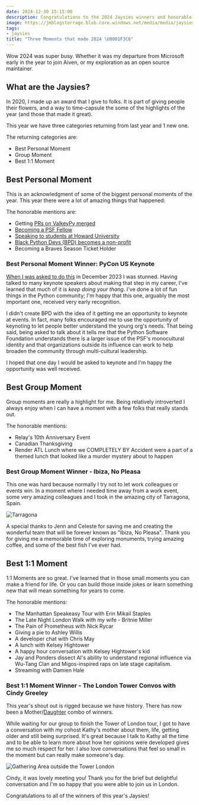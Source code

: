 ```yaml
---
date: 2024-12-30 15:15:00
description: Congratulations to the 2024 Jaysies winners and honorable mentions!
image: https://jmblogstorrage.blob.core.windows.net/media/media/jaysies-2024.jpg
tags:
- jaysies
title: "Three Moments that made 2024 \U0001F3C6"
---
```


Wow 2024 was super busy. Whether it was my departure from Microsoft early in the year to join Aiven, or my exploration as an open source maintainer.

## What are the Jaysies?

In 2020, I made up an award that I give to folks. It is part of giving people their flowers, and a way to time-capsule the some of the highlights of the year (and those that made it great).

This year we have three categories returning from last year and 1 new one.

The returning categories are:

- Best Personal Moment
- Group Moment
- Best 1:1 Moment

## Best Personal Moment

This is an acknowledgment of some of the biggest personal moments of the year. This year there were a lot of amazing things that happened:

The honorable mentions are:

- Getting [PRs on ValkeyPy merged](https://github.com/valkey-io/valkey-py/pulls?q=is%3Apr+is%3Amerged+author%3Akjaymiller)
- [Becoming a PSF Fellow](https://kjaymiller.com/blog/on-becoming-a-psf-fellow.html)
- [Speaking to students at Howard University](https://www.linkedin.com/posts/kjaymiller_yall-i-had-an-amazing-experience-talking-activity-7257452634305892352-mHBd)
- [Black Python Devs (BPD) becomes a non-profit](https://blackpythondevs.com/2024-05-17-non-profit-announcement/)
- Becoming a Braves Season Ticket Holder

### Best Personal Moment Winner: PyCon US Keynote

[When I was asked to do this](https://www.youtube.com/watch?v=jYZBpoYjxLo) in December 2023 I was stunned. Having talked to many keynote speakers about making that step in my career, I've learned that much of it is _keep doing your thang_. I've done a lot of fun things in the Python community; I'm happy that this one, arguably the most important one, received very early recognition.

I didn't create BPD with the idea of it getting me an opportunity to keynote at events. In fact, many folks encouraged me to use the opportunity of keynoting to let people better understand the young org's needs. That being said, being asked to talk about it tells me that the Python Software Foundation understands there is a larger issue of the PSF's monocultural identity and that organizations outside its influence can work to help broaden the community through multi-cultural leadership.

I hoped that one day I would be asked to keynote and I'm happy the opportunity was well received.

## Best Group Moment

Group moments are really a highlight for me. Being relatively introverted I always enjoy when I can have a moment with a few folks that really stands out.

The honorable mentions:

- Relay's 10th Anniversary Event
- Canadian Thanksgiving
- Render ATL Lunch where we COMPLETELY BY Accident were a part of a themed lunch that looked like a murder mystery about to happen

### Best Group Moment Winner - Ibiza, No Pleasa

This one was hard because normally I try not to let work colleagues or events win. In a moment where I needed time away from a work event, some very amazing colleagues and I took in the amazing city of Tarragona, Spain.

![Tarragona](https://jmblogstorrage.blob.core.windows.net/media/media/tarragona-2024.webp)

A special thanks to Jenn and Celeste for saving me and creating the wonderful team that will be forever known as "Ibiza, No Pleasa". Thank you for giving me a memorable time of exploring monuments, trying amazing coffee, and some of the best fish I've ever had.

## Best 1:1 Moment

1:1 Moments are so great. I've learned that in those small moments you can make a friend for life. Or you can build those inside jokes or learn something new that will mean something for years to come.

The honorable mentions:

- The Manhattan Speakeasy Tour with Erin Mikail Staples
- The Late Night London Walk with my wife - Britnie Miller
- The Pain of Prometheus with Nick Rycar
- Giving a pie to Ashley Willis
- A developer chat with Chris May
- A lunch with Kelsey Hightower
- A happy hour conversation with Kelsey Hightower's kid
- Jay and Ponders dissect AI's ability to understand regional influence via Wu-Tang Clan and Migos-inspired raps on late stage capitalism.
- Streaming with Damien Hale

### Best 1:1 Moment Winner - The London Tower Convos with Cindy Greeley

This year's shout out is rigged because we have history. There has now been a Mother/[Daughter](https://kjaymiller.com/blog/jaysies-2021.html#kathy-campbellhttpstwittercommrssoup) combo of winners.

While waiting for our group to finish the Tower of London tour, I got to have a conversation with my cohost Kathy's mother about them, life, getting older and still being surprised. It's great because I talk to Kathy all the time and to be able to learn more about how her opinions were developed gives me so much respect for her. I also love conversations that feel so small in the moment but can really make someone's day.

![Gathering Area outside the Tower London](https://jmblogstorrage.blob.core.windows.net/media/media/tower-london.webp)

Cindy, it was lovely meeting you! Thank you for the brief but delightful conversation and I'm so happy that you were able to join us in London.

Congratulations to all of the winners of this year's Jaysies!
